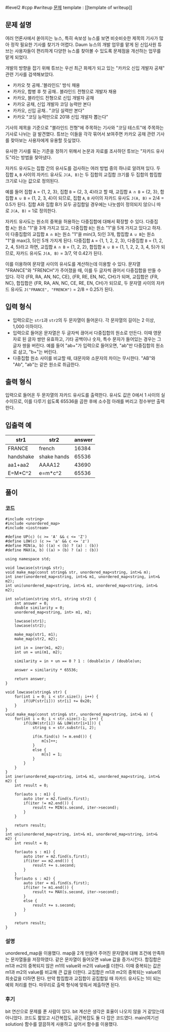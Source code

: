 
#level2 #cpp #writeup
[문제](https://school.programmers.co.kr/learn/courses/30/lessons/17677)
template : [[template of writeup]]

## 문제 설명

여러 언론사에서 쏟아지는 뉴스, 특히 속보성 뉴스를 보면 비슷비슷한 제목의 기사가 많아 정작 필요한 기사를 찾기가 어렵다. Daum 뉴스의 개발 업무를 맡게 된 신입사원 튜브는 사용자들이 편리하게 다양한 뉴스를 찾아볼 수 있도록 문제점을 개선하는 업무를 맡게 되었다.

개발의 방향을 잡기 위해 튜브는 우선 최근 화제가 되고 있는 "카카오 신입 개발자 공채" 관련 기사를 검색해보았다.

- 카카오 첫 공채..'블라인드' 방식 채용
- 카카오, 합병 후 첫 공채.. 블라인드 전형으로 개발자 채용
- 카카오, 블라인드 전형으로 신입 개발자 공채
- 카카오 공채, 신입 개발자 코딩 능력만 본다
- 카카오, 신입 공채.. "코딩 실력만 본다"
- 카카오 "코딩 능력만으로 2018 신입 개발자 뽑는다"

기사의 제목을 기준으로 "블라인드 전형"에 주목하는 기사와 "코딩 테스트"에 주목하는 기사로 나뉘는 걸 발견했다. 튜브는 이들을 각각 묶어서 보여주면 카카오 공채 관련 기사를 찾아보는 사용자에게 유용할 듯싶었다.

유사한 기사를 묶는 기준을 정하기 위해서 논문과 자료를 조사하던 튜브는 "자카드 유사도"라는 방법을 찾아냈다.

자카드 유사도는 집합 간의 유사도를 검사하는 여러 방법 중의 하나로 알려져 있다. 두 집합 `A`, `B` 사이의 자카드 유사도 `J(A, B)`는 두 집합의 교집합 크기를 두 집합의 합집합 크기로 나눈 값으로 정의된다.

예를 들어 집합 `A` = {1, 2, 3}, 집합 `B` = {2, 3, 4}라고 할 때, 교집합 `A ∩ B` = {2, 3}, 합집합 `A ∪ B` = {1, 2, 3, 4}이 되므로, 집합 `A`, `B` 사이의 자카드 유사도 `J(A, B)` = 2/4 = 0.5가 된다. 집합 A와 집합 B가 모두 공집합일 경우에는 나눗셈이 정의되지 않으니 따로 `J(A, B)` = 1로 정의한다.

자카드 유사도는 원소의 중복을 허용하는 다중집합에 대해서 확장할 수 있다. 다중집합 `A`는 원소 "1"을 3개 가지고 있고, 다중집합 `B`는 원소 "1"을 5개 가지고 있다고 하자. 이 다중집합의 교집합 `A ∩ B`는 원소 "1"을 min(3, 5)인 3개, 합집합 `A ∪ B`는 원소 "1"을 max(3, 5)인 5개 가지게 된다. 다중집합 `A` = {1, 1, 2, 2, 3}, 다중집합 `B` = {1, 2, 2, 4, 5}라고 하면, 교집합 `A ∩ B` = {1, 2, 2}, 합집합 `A ∪ B` = {1, 1, 2, 2, 3, 4, 5}가 되므로, 자카드 유사도 `J(A, B)` = 3/7, 약 0.42가 된다.

이를 이용하여 문자열 사이의 유사도를 계산하는데 이용할 수 있다. 문자열 "FRANCE"와 "FRENCH"가 주어졌을 때, 이를 두 글자씩 끊어서 다중집합을 만들 수 있다. 각각 {FR, RA, AN, NC, CE}, {FR, RE, EN, NC, CH}가 되며, 교집합은 {FR, NC}, 합집합은 {FR, RA, AN, NC, CE, RE, EN, CH}가 되므로, 두 문자열 사이의 자카드 유사도 `J("FRANCE", "FRENCH")` = 2/8 = 0.25가 된다.

## 입력 형식

- 입력으로는 `str1`과 `str2`의 두 문자열이 들어온다. 각 문자열의 길이는 2 이상, 1,000 이하이다.
- 입력으로 들어온 문자열은 두 글자씩 끊어서 다중집합의 원소로 만든다. 이때 영문자로 된 글자 쌍만 유효하고, 기타 공백이나 숫자, 특수 문자가 들어있는 경우는 그 글자 쌍을 버린다. 예를 들어 "ab+"가 입력으로 들어오면, "ab"만 다중집합의 원소로 삼고, "b+"는 버린다.
- 다중집합 원소 사이를 비교할 때, 대문자와 소문자의 차이는 무시한다. "AB"와 "Ab", "ab"는 같은 원소로 취급한다.

## 출력 형식

입력으로 들어온 두 문자열의 자카드 유사도를 출력한다. 유사도 값은 0에서 1 사이의 실수이므로, 이를 다루기 쉽도록 65536을 곱한 후에 소수점 아래를 버리고 정수부만 출력한다.

## 입출력 예

| str1      | str2        | answer |
| --------- | ----------- | ------ |
| FRANCE    | french      | 16384  |
| handshake | shake hands | 65536  |
| aa1+aa2   | AAAA12      | 43690  |
| E=M*C^2   | e=m*c^2     | 65536  |

## 풀이

### 코드

```
#include <string>
#include <unordered_map>
#include <iostream>

#define UP(c) (c >= 'A' && c <= 'Z')
#define LOW(c) (c >= 'a' && c <= 'z')
#define MIN(a, b) ((a) < (b) ? (a) : (b))
#define MAX(a, b) ((a) > (b) ? (a) : (b))

using namespace std;

void lowcase(string& str);
void make_map(const string& str, unordered_map<string, int>& m);
int iner(unordered_map<string, int>& m1, unordered_map<string, int>& m2);
int uni(unordered_map<string, int>& m1, unordered_map<string, int>& m2);

int solution(string str1, string str2) {
    int answer = 0;
    double similarity = 0;
    unordered_map<string, int> m1, m2;
    
    lowcase(str1);
    lowcase(str2);
    
    make_map(str1, m1);
    make_map(str2, m2);
    
    int in = iner(m1, m2);
    int un = uni(m1, m2);
    
    similarity = in + un == 0 ? 1 : (double)in / (double)un;
    
    answer = similarity * 65536;
    
    return answer;
}

void lowcase(string& str) {
    for(int i = 0; i < str.size(); i++) {
        if(UP(str[i])) str[i] += 0x20;
    }
}
void make_map(const string& str, unordered_map<string, int>& m) {
    for(int i = 0; i < str.size()-1; i++) {
        if(LOW(str[i]) && LOW(str[i+1])) {
            string s = str.substr(i, 2);
            
            if(m.find(s) != m.end()) {
                m[s]++;
            }
            else {
                m[s] = 1;
            }
        }
    }
}
int iner(unordered_map<string, int>& m1, unordered_map<string, int>& m2) {
    int result = 0;
    
    for(auto s : m1) {
        auto iter = m2.find(s.first);
        if(iter != m2.end()) {
            result += MIN(s.second, iter->second);
        }
    }
    
    return result;
}
int uni(unordered_map<string, int>& m1, unordered_map<string, int>& m2) {
    int result = 0;
    
    for(auto s : m1) {
        auto iter = m2.find(s.first);
        if(iter == m2.end()) {
            result += s.second;
        }
    }
    for(auto s : m2) {
        auto iter = m1.find(s.first);
        if(iter != m1.end()) {
            result += MAX(s.second, iter->second);
        }
        else {
            result += s.second;
        }
    }
    
    return result;
}
```

### 설명

unordered_map을 이용했다. map을 2개 만들어 주어진 문자열에 대해 조건에 만족하는 문자열들을 저장하였다. 같은 문자열이 들어오면 value 값을 증가시킨다.
합집합은 m1과 m2의 중복되지 않은 m1의 value와 m2의 value를 더한다. 이때 중복되는 값은 m1과 m2의 value를 비교해 큰 값을 더한다.
교집합은 m1과 m2의 중복되는 value의 최솟값을 더하면 된다.
만약 합집합과 교집합이 공집합일 때 자카드 유사도는 1이 되는 예외 처리를 한다.
마무리로 출력 형식에 맞춰서 제출하면 된다.

### 후기

bit 연산으로 문제를 푼 사람이 있다. bit 계산은 생각은  효율이 나오지 않을 거 같았는데 아니었다. 코드도 짧았고 시간복잡도, 공간복잡도 둘 다 잡은 코드였다.
main(여기선 solution) 함수를 깔끔하게 사용하고 싶어서 함수를 이용했다.
